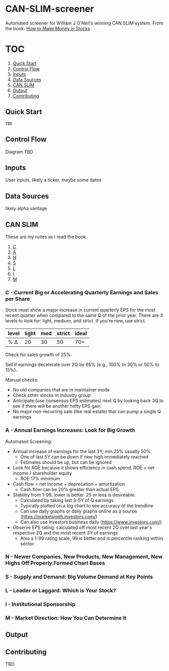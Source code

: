# CAN-SLIM-screener
Automated screener for William J O'Neil's winning CAN SLIM system. From the book: [How to Make Money in Stocks](https://www.amazon.com/How-Make-Money-Stocks-Winning/dp/0071614133)

# TOC
1. [Quick Start](#Quick-Start)
2. [Control Flow](#Control-Flow)
3. [Inputs](#Inputs)
4. [Data Sources](#Data-Sources)
5. [CAN SLIM](#CAN-SLIM)
6. [Output](#Output)
7. [Contributing](#Contributing)

## Quick Start
```
TBD
```

## Control Flow
Diagram TBD

## Inputs
User inputs, likely a ticker, maybe some dates

## Data Sources
likely alpha vantage

## CAN SLIM
These are my notes as I read the book

1. [C](#c---current-big-or-accelerating-quarterly-earnings-and-sales-per-share)
2. [A](#a---annual-earnings-increases-look-for-big-growth)
3. [N](#n---newer-companies-new-products-new-management-new-highs-off-properly-formed-chart-bases)
4. [S](#s---supply-and-demand-big-volume-demand-at-key-points)
5. [L](#l---leader-or-laggard-which-is-your-stock)
6. [I](#i---institutional-sponsorship)
7. [M](#m---market-direction-how-you-can-determine-it)

### C - Current Big or Accelerating Quarterly Earnings and Sales per Share
Stock must show a major increase in current quarterly EPS for the most recent quarter when compared to the same Q of the prior year. There are 3 levels to look for: light, medium, and strict. If you're new, use strict.

| level | light | med | strict | ideal |
|-------|-------|-----|--------|-------|
| % Δ   | 20    | 30  | 50     | 70+   |

Check for sales growth of 25%.

Sell if earnings decelerate over 2Q by 66% (e.g., 100% to 30% or 50% to 15%).

Manual checks:
* No old companies that are in maintainer mode
* Check other stocks in industry group
* Anticipate (use consensus EPS estimates) next Q by looking back 3Q to see if there will be another hefty EPS gain
* No major non-recurring sale (like real estate) that can pump a single Q earnings

### A - Annual Earnings Increases: Look for Big Growth
Automated Screening:
* Annual increase of earnings for the last 3Y; min 25% usually 50%.
  * One of last 5Y can be down if new high immediately reached
  * Estimates should be up, but can be ignored
* Look for ROE because it shows efficiency in cash spend. ROE = net income / shareholder equity
  * ROE 17% minimum
* Cash flow = net income + deprecation + amortization
  * Cash flow can be 20% greater than actual EPS
* Stability from 1-99, lower is better. 25 or less is desireable.
  * Calculated by taking last 3-5Y of Q earnings
  * Typically plotted on a log chart to see accuracy of the trendline
  * Can use daily graphs or daily graphs online as a source (https://marketsmith.investors.com/)
  * Can also use investors business daily (https://www.investors.com/)
* Observe EPS rating: calculated off most recent 2Q over last year's respective 2Q and the most recent 3Y of earnings
  * Also a 1-99 rating scale, 99 is better and is percentile ranking within sector.

### N - Newer Companies, New Products, New Management, New Highs Off Properly Formed Chart Bases
### S - Supply and Demand: Big Volume Demand at Key Points
### L - Leader or Laggard: Which is Your Stock?
### I - Institutional Sponsorship
### M - Market Direction: How You Can Determine It

## Output

## Contributing
TBD
